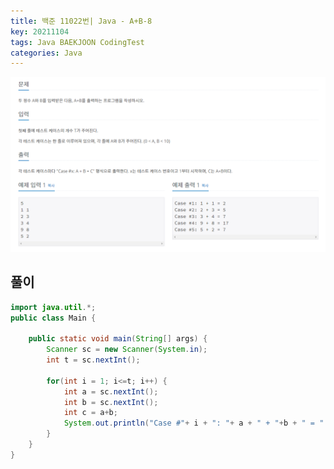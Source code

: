 ```yaml
---
title: 백준 11022번| Java - A+B-8
key: 20211104
tags: Java BAEKJOON CodingTest
categories: Java
---
```


![bj2](/assets/images/post/2021-11-04-bj2.png)

## 풀이
~~~java
import java.util.*;
public class Main {

	public static void main(String[] args) {
		Scanner sc = new Scanner(System.in);
		int t = sc.nextInt();
		
		for(int i = 1; i<=t; i++) {
			int a = sc.nextInt();
			int b = sc.nextInt();
			int c = a+b;
			System.out.println("Case #"+ i + ": "+ a + " + "+b + " = " + c);
		}
	}
}
~~~ 
